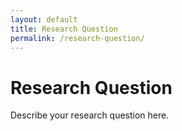 ```yaml
---
layout: default
title: Research Question
permalink: /research-question/
---
```


# Research Question

Describe your research question here.
